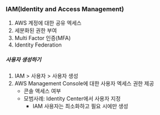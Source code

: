 ### IAM(Identity and Access Management)
1. AWS 계정에 대한 공유 엑세스
2. 세분화된 권한 부여
3. Multi Factor 인증(MFA)
4. Identity Federation

##### 사용자 생성하기
1. IAM > 사용자 > 사용자 생성
2. AWS Management Console에 대한 사용자 엑세스 권한 제공
	- 콘솔 액세스 여부
	- 모범사례: Identity Center에서 사용자 지정
		- IAM 사용자는 최소화하고 필요 시에만 생성
